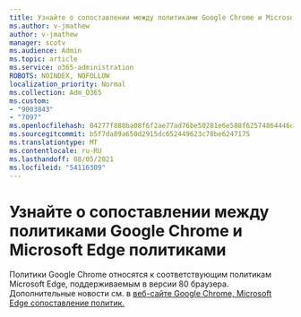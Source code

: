 ```yaml
---
title: Узнайте о сопоставлении между политиками Google Chrome и Microsoft Edge политиками
ms.author: v-jmathew
author: v-jmathew
manager: scotv
ms.audience: Admin
ms.topic: article
ms.service: o365-administration
ROBOTS: NOINDEX, NOFOLLOW
localization_priority: Normal
ms.collection: Adm_O365
ms.custom:
- "9003843"
- "7097"
ms.openlocfilehash: 04277f888ba08f6f2ae77ad76be50281e6e588f62574864446d0d62de6e0401b
ms.sourcegitcommit: b5f7da89a650d2915dc652449623c78be6247175
ms.translationtype: MT
ms.contentlocale: ru-RU
ms.lasthandoff: 08/05/2021
ms.locfileid: "54116309"
---
```

# <a name="learn-about-mapping-between-google-chrome-policies-and-microsoft-edge-policies"></a>Узнайте о сопоставлении между политиками Google Chrome и Microsoft Edge политиками

Политики Google Chrome относятся к соответствующим политикам Microsoft Edge, поддерживаемым в версии 80 браузера. Дополнительные новости см. в [веб-сайте Google Chrome, Microsoft Edge сопоставление политик.](https://go.microsoft.com/fwlink/?linkid=2141933)

